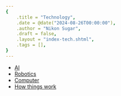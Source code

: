 ```yaml
---
{
    .title = "Technology",
    .date = @date("2024-08-26T00:00:00"),
    .author = "Nikon Sugar",
    .draft = false,
    .layout = "index-tech.shtml",
    .tags = [],
}  
--- 
```


- [AI](/notes/tech/AI)
- [Robotics](/notes/tech/robotics)
- [Computer](/notes/tech/computer)
- [How things work](/notes/tech/how-things-work)

